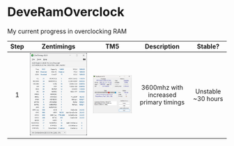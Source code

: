 # DeveRamOverclock
My current progress in overclocking RAM

| Step | Zentimings | TM5 | Description | Stable? |
|:----:|:----------:|:---:|:-----------:|:-------:|
| 1 | ![](Zen_1_3600error.png) | ![](TM5_1_Witherrors.png) | 3600mhz with increased primary timings | Unstable ~30 hours |
